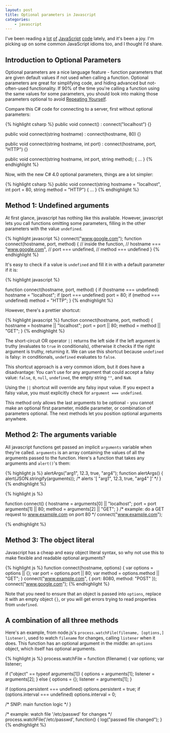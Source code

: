 ```yaml
---
layout: post
title: Optional parameters in Javascript
categories:
    - javascript
---
```

I've been reading a
[lot](http://github.com/creationix/node-router/blob/master/node-router.js)
[of](http://github.com/ry/node_chat/blob/master/server.js)
[JavaScript](http://github.com/caludio/node.xmlrpc-c)
[code](http://github.com/driverdan/node-XMLHttpRequest/blob/master/XMLHttpRequest.js)
lately, and it's been a joy. I'm picking up on some common JavaScript idioms
too, and I thought I'd share.

Introduction to Optional Parameters
-----------------------------------

Optional parameters are a nice language feature - function parameters that are
given default values if not used when calling a function. Optional parameters
are great for simplifying code, and hiding advanced but not-often-used
functionality. If 90% of the time you're calling a function using the same
values for some parameters, you should look into making those parameters
optional to avoid [Repeating Yourself](http://en.wikipedia.org/wiki/DRY).

Compare this C# code for connecting to a server, first without optional parameters:

{% highlight csharp %}
public void connect() 
    : connect("localhost") {}

public void connect(string hostname) 
    : connect(hostname, 80) {} 

public void connect(string hostname, int port) 
    : connect(hostname, port, "HTTP") {}

public void connect(string hostname, int port, string method); { 
    ... 
}
{% endhighlight %}

Now, with the new C# 4.0 optional parameters, things are a lot simpler:

{% highlight csharp %}
public void connect(string hostname = "localhost", 
                    int port = 80, string method = "HTTP") { ... }
{% endhighlight %}

Method 1: Undefined arguments
-----------------------------

At first glance, javascript has nothing like this available. However,
javascript lets you call functions omitting some parameters, filling in the
other parameters with the value `undefined`.

{% highlight javascript %}
connect("www.google.com");
function connect(hostname, port, method) {
     // inside the function, 
     // hostname === "www.google.com", 
     // port === undefined,
     // method === undefined 
}
{% endhighlight %}

It's easy to check if a value is `undefined` and fill it in with a default
parameter if it is:

{% highlight javascript %}

function connect(hostname, port, method) {
    if (hostname === undefined) hostname = "localhost";
    if (port === undefined) port = 80;
    if (method === undefined) method = "HTTP";
}
{% endhighlight %}

However, there's a prettier shortcut:

{% highlight javascript %}
function connect(hostname, port, method) {
    hostname = hostname || "localhost";
    port = port || 80;
    method = method || "GET";
}
{% endhighlight %}

The short-circuit OR operator `||` returns the left side if the left argument
is truthy (evaluates to `true` in conditionals), otherwise it checks if the
right argument is truthy, returning it. We can use this shortcut because
`undefined` is falsy: in conditionals, `undefined` evaluates to `false`.

This shortcut approach is a very common idiom, but it does have a disadvantage:
You can't use for any argument that could accept a falsy value: `false`, `0`,
`null`, `undefined`, the empty string `""`, and `NaN`.

Using the `||` shortcut will override any falsy input value. If you expect a
falsy value, you must explicitly check for `argument === undefined`.

This method only allows the last arguments to be optional - you cannot make an
optional first parameter, middle parameter, or combination of parameters
optional. The next methods let you position optional arguments anywhere.

Method 2: The arguments variable
--------------------------------

All javascript functions get passed an implicit `arguments` variable when
they're called. `arguments` is an array containing the values of all the
arguments passed to the function. Here's a function that takes any arguments
and `alert()`'s them:

{% highlight js %}
alertArgs("arg1", 12.3, true, "arg4");
function alertArgs() {
    alert(JSON.stringify(arguments));
    /* alerts '[ "arg1", 12.3, true, "arg4" ]' */
}
{% endhighlight %}


{% highlight js %}

function connect() {
    hostname = arguments[0] || "localhost";
    port = port arguments[1] || 80;
    method = arguments[2] || "GET";
}
/* example: do a GET request to www.example.com on port 80 */
connect("www.example.com");

{% endhighlight %}

Method 3: The object literal
----------------------------

Javascript has a cheap and easy object literal syntax, so why not use this to
make flexible and readable optional arguments?

{% highlight js %}
function connect(hostname, options) {
    var options = options || {};
    var port = options.port || 80;
    var method = options.method || "GET";
}
connect("www.example.com", { port: 8080, method: "POST" });
connect("www.google.com");
{% endhighlight %}

Note that you need to ensure that an object is passed into `options`,
replace it with an empty object `{}`, or you will get errors trying to read
properties from `undefined`.

A combination of all three methods
----------------------------------

Here's an example, from node.js's `process.watchFile(filename, [options,]
listener)`, used to watch `filename` for changes, calling `listener` when it
does. This function has an optional argument in the middle: an `options` object,
which itself has optional arguments.

{% highlight js %}
process.watchFile = function (filename) {
  var options;
  var listener;

  if ("object" == typeof arguments[1]) {
    options = arguments[1];
    listener = arguments[2];
  } else {
    options = {};
    listener = arguments[1];
  }

  if (options.persistent === undefined) options.persistent = true;
  if (options.interval === undefined) options.interval = 0;
  
  /* SNIP: main function logic */
}

/* example: watch file '/etc/passwd' for changes */
process.watchFile('/etc/passwd', function() { 
   log("passwd file changed");
}
{% endhighlight %}
